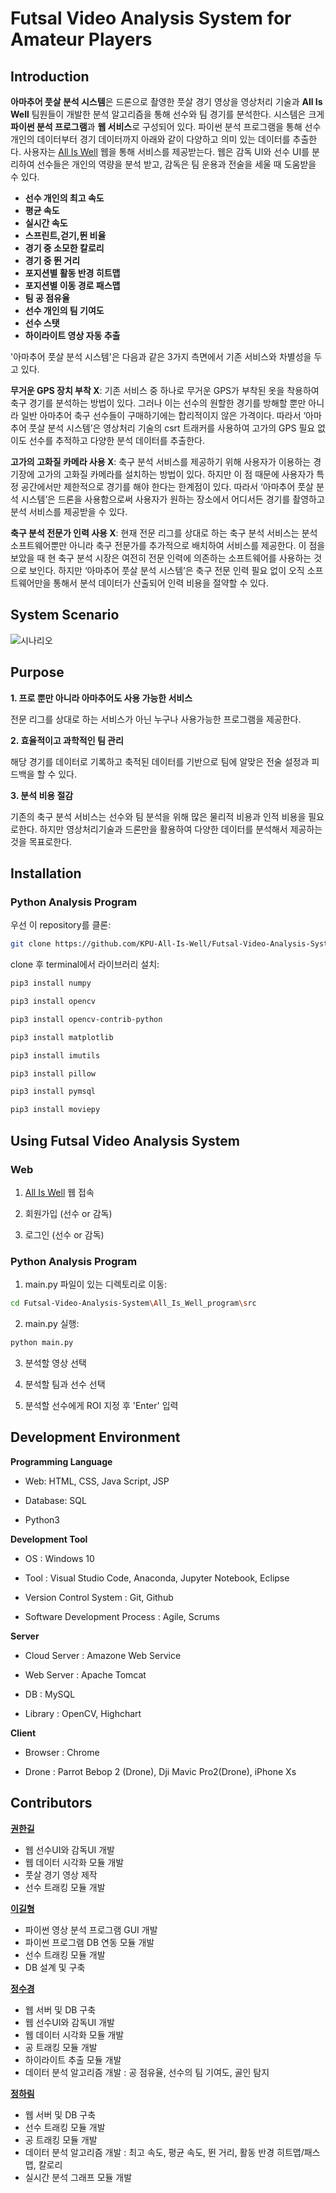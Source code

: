 # Futsal Video Analysis System for Amateur Players

## Introduction

**아마추어 풋살 분석 시스템**은 드론으로 촬영한 풋살 경기 영상을 영상처리 기술과 **All Is Well** 팀원들이 개발한 분석 알고리즘을 통해 선수와 팀 경기를 분석한다. 시스템은 크게 **파이썬 분석 프로그램**과 **웹 서비스**로 구성되어 있다. 파이썬 분석 프로그램을 통해 선수 개인의 데이터부터 경기 데이터까지 아래와 같이 다양하고 의미 있는 데이터를 추출한다. 사용자는 [All Is Well](http://15.164.30.158:8080/All_Is_Well_Web/index.html) 웹을 통해 서비스를 제공받는다. 웹은 감독 UI와 선수 UI를 분리하여 선수들은 개인의 역량을 분석 받고, 감독은 팀 운용과 전술을 세울 때 도움받을 수 있다.

  - **선수 개인의 최고 속도**
  - **평균 속도**
  - **실시간 속도** 
  - **스프린트,걷기,뛴 비율** 
  - **경기 중 소모한 칼로리**
  - **경기 중 뛴 거리**
  - **포지션별 활동 반경 히트맵**
  - **포지션별 이동 경로 패스맵**
  - **팀 공 점유율**
  - **선수 개인의 팀 기여도**
  - **선수 스탯**
  - **하이라이트 영상 자동 추출**
  
'아마추어 풋살 분석 시스템'은 다음과 같은 3가지 측면에서 기존 서비스와 차별성을 두고 있다. 
  
**무거운 GPS 장치 부착 X**: 기존 서비스 중 하나로 무거운 GPS가 부착된 옷을 착용하여 축구 경기를 분석하는 방법이 있다. 그러나 이는 선수의 원할한 경기를 방해할 뿐만 아니라 일반 아마추어 축구 선수들이 구매하기에는 합리적이지 않은 가격이다. 따라서 ‘아마추어 풋살 분석 시스템’은 영상처리 기술의 csrt 트래커를 사용하여 고가의 GPS 필요 없이도 선수를 추적하고 다양한 분석 데이터를 추출한다.

**고가의 고화질 카메라 사용 X**: 축구 분석 서비스를 제공하기 위해 사용자가 이용하는 경기장에 고가의 고화질 카메라를 설치하는 방법이 있다. 하지만 이 점 때문에 사용자가 특정 공간에서만 제한적으로 경기를 해야 한다는 한계점이 있다. 따라서 ‘아마추어 풋살 분석 시스템’은 드론을 사용함으로써 사용자가 원하는 장소에서 어디서든 경기를 촬영하고 분석 서비스를 제공받을 수 있다.

**축구 분석 전문가 인력 사용 X**: 현재 전문 리그를 상대로 하는 축구 분석 서비스는 분석 소프트웨어뿐만 아니라 축구 전문가를 추가적으로 배치하여 서비스를 제공한다. 이 점을 보았을 때 현 축구 분석 시장은 여전히 전문 인력에 의존하는 소프트웨어를 사용하는 것으로 보인다. 하지만 ‘아마추어 풋살 분석 시스템’은 축구 전문 인력 필요 없이 오직 소프트웨어만을 통해서 분석 데이터가 산출되어 인력 비용을 절약할 수 있다.
  

## System Scenario
![시나리오](https://user-images.githubusercontent.com/50011528/89124482-3b586d80-d512-11ea-8253-490af23f31fc.png)



## Purpose

**1. 프로 뿐만 아니라 아마추어도 사용 가능한 서비스**

전문 리그를 상대로 하는 서비스가 아닌 누구나 사용가능한 프로그램을 제공한다.

**2. 효율적이고 과학적인 팀 관리**

해당 경기를 데이터로 기록하고 축적된 데이터를 기반으로 팀에 알맞은 전술 설정과 피드백을 할 수 있다.

**3. 분석 비용 절감**

기존의 축구 분석 서비스는 선수와 팀 분석을 위해 많은 물리적 비용과 인적 비용을 필요로한다. 하지만 영상처리기술과 드론만을 활용하여 다양한 데이터를 분석해서 제공하는 것을 목표로한다.
  





## Installation

### Python Analysis Program   
 
우선 이 repository를 클론:

```bash
git clone https://github.com/KPU-All-Is-Well/Futsal-Video-Analysis-System.git
```

clone 후 terminal에서 라이브러리 설치:    

```bash
pip3 install numpy  
```
```bash
pip3 install opencv  
```
```bash
pip3 install opencv-contrib-python  
```
```bash
pip3 install matplotlib  
```
```bash
pip3 install imutils  
```
```bash
pip3 install pillow  
```
```bash
pip3 install pymsql
```
```bash
pip3 install moviepy
```
 

## Using Futsal Video Analysis System

### Web

1. [All Is Well](http://15.164.30.158:8080/All_Is_Well_Web/index.html) 웹 접속

2. 회원가입 (선수 or 감독) 

3. 로그인 (선수 or 감독)
 

### Python Analysis Program

1. main.py 파일이 있는 디렉토리로 이동:

```bash
cd Futsal-Video-Analysis-System\All_Is_Well_program\src 
```

2. main.py 실행:

```bash
python main.py
```

3. 분석할 영상 선택

4. 분석할 팀과 선수 선택

5. 분석할 선수에게 ROI 지정 후 'Enter' 입력

## Development Environment

**Programming Language**

  - Web: HTML, CSS, Java Script, JSP   
  
  - Database: SQL   
  
  - Python3     

**Development Tool**  
  
  - OS : Windows 10  

  - Tool : Visual Studio Code, Anaconda, Jupyter Notebook, Eclipse 
                        
  - Version Control System : Git, Github 

  - Software Development Process : Agile, Scrums

**Server**

  - Cloud Server : Amazone Web Service

  - Web Server : Apache Tomcat

  - DB : MySQL
  
  - Library : OpenCV, Highchart

**Client**

  - Browser : Chrome
  
  - Drone : Parrot Bebop 2 (Drone), Dji Mavic Pro2(Drone), iPhone Xs


## Contributors

**[권한길](https://github.com/navigator515)**  
  - 웹 선수UI와 감독UI 개발
  - 웹 데이터 시각화 모듈 개발
  - 풋살 경기 영상 제작  
  - 선수 트래킹 모듈 개발   
  
**[이길형](https://github.com/2Gily)**   
  - 파이썬 영상 분석 프로그램 GUI 개발  
  - 파이썬 프로그램 DB 연동 모듈 개발   
  - 선수 트래킹 모듈 개발  
  - DB 설계 및 구축       
  
**[정수경](https://github.com/Soogyung1106)**  
  - 웹 서버 및 DB 구축
  - 웹 선수UI와 감독UI 개발
  - 웹 데이터 시각화 모듈 개발    
  - 공 트래킹 모듈 개발
  - 하이라이트 추출 모듈 개발
  - 데이터 분석 알고리즘 개발 : 공 점유율, 선수의 팀 기여도, 골인 탐지 
  
**[정하림](https://github.com/LightLamp1101)**  
  - 웹 서버 및 DB 구축
  - 선수 트래킹 모듈 개발  
  - 공 트래킹 모듈 개발      
  - 데이터 분석 알고리즘 개발 : 최고 속도, 평균 속도, 뛴 거리, 활동 반경 히트맵/패스맵, 칼로리
  - 실시간 분석 그래프 모듈 개발
    








